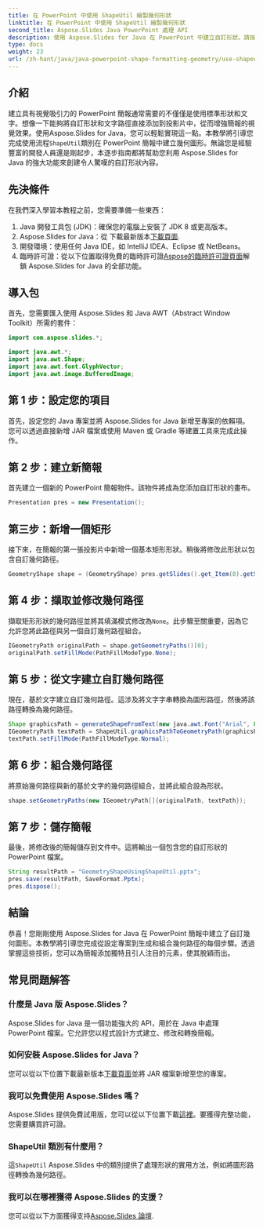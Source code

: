 ```yaml
---
title: 在 PowerPoint 中使用 ShapeUtil 繪製幾何形狀
linktitle: 在 PowerPoint 中使用 ShapeUtil 繪製幾何形狀
second_title: Aspose.Slides Java PowerPoint 處理 API
description: 使用 Aspose.Slides for Java 在 PowerPoint 中建立自訂形狀。請按照此逐步指南來增強您的簡報。
type: docs
weight: 23
url: /zh-hant/java/java-powerpoint-shape-formatting-geometry/use-shapeutil-geometry-shape-powerpoint/
---
```

## 介紹
建立具有視覺吸引力的 PowerPoint 簡報通常需要的不僅僅是使用標準形狀和文字。想像一下能夠將自訂形狀和文字路徑直接添加到投影片中，從而增強簡報的視覺效果。使用Aspose.Slides for Java，您可以輕鬆實現這一點。本教學將引導您完成使用流程`ShapeUtil`類別在 PowerPoint 簡報中建立幾何圖形。無論您是經驗豐富的開發人員還是剛起步，本逐步指南都將幫助您利用 Aspose.Slides for Java 的強大功能來創建令人驚嘆的自訂形狀內容。
## 先決條件
在我們深入學習本教程之前，您需要準備一些東西：
1. Java 開發工具包 (JDK)：確保您的電腦上安裝了 JDK 8 或更高版本。
2. Aspose.Slides for Java：從 下載最新版本[下載頁面](https://releases.aspose.com/slides/java/).
3. 開發環境：使用任何 Java IDE，如 IntelliJ IDEA、Eclipse 或 NetBeans。
4. 臨時許可證：從以下位置取得免費的臨時許可證[Aspose的臨時許可證頁面](https://purchase.aspose.com/temporary-license/)解鎖 Aspose.Slides for Java 的全部功能。
## 導入包
首先，您需要匯入使用 Aspose.Slides 和 Java AWT（Abstract Window Toolkit）所需的套件：
```java
import com.aspose.slides.*;

import java.awt.*;
import java.awt.Shape;
import java.awt.font.GlyphVector;
import java.awt.image.BufferedImage;
```
## 第 1 步：設定您的項目
首先，設定您的 Java 專案並將 Aspose.Slides for Java 新增至專案的依賴項。您可以透過直接新增 JAR 檔案或使用 Maven 或 Gradle 等建置工具來完成此操作。
## 第 2 步：建立新簡報
首先建立一個新的 PowerPoint 簡報物件。該物件將成為您添加自訂形狀的畫布。
```java
Presentation pres = new Presentation();
```
## 第三步：新增一個矩形
接下來，在簡報的第一張投影片中新增一個基本矩形形狀。稍後將修改此形狀以包含自訂幾何路徑。
```java
GeometryShape shape = (GeometryShape) pres.getSlides().get_Item(0).getShapes().addAutoShape(ShapeType.Rectangle, 100, 100, 300, 100);
```
## 第 4 步：擷取並修改幾何路徑
擷取矩形形狀的幾何路徑並將其填滿模式修改為`None`。此步驟至關重要，因為它允許您將此路徑與另一個自訂幾何路徑組合。
```java
IGeometryPath originalPath = shape.getGeometryPaths()[0];
originalPath.setFillMode(PathFillModeType.None);
```
## 第 5 步：從文字建立自訂幾何路徑
現在，基於文字建立自訂幾何路徑。這涉及將文字字串轉換為圖形路徑，然後將該路徑轉換為幾何路徑。
```java
Shape graphicsPath = generateShapeFromText(new java.awt.Font("Arial", Font.PLAIN, 40), "Text in shape");
IGeometryPath textPath = ShapeUtil.graphicsPathToGeometryPath(graphicsPath);
textPath.setFillMode(PathFillModeType.Normal);
```
## 第 6 步：組合幾何路徑
將原始幾何路徑與新的基於文字的幾何路徑組合，並將此組合設為形狀。
```java
shape.setGeometryPaths(new IGeometryPath[]{originalPath, textPath});
```
## 第 7 步：儲存簡報
最後，將修改後的簡報儲存到文件中。這將輸出一個包含您的自訂形狀的 PowerPoint 檔案。
```java
String resultPath = "GeometryShapeUsingShapeUtil.pptx";
pres.save(resultPath, SaveFormat.Pptx);
pres.dispose();
```
## 結論
恭喜！您剛剛使用 Aspose.Slides for Java 在 PowerPoint 簡報中建立了自訂幾何圖形。本教學將引導您完成從設定專案到生成和組合幾何路徑的每個步驟。透過掌握這些技術，您可以為簡報添加獨特且引人注目的元素，使其脫穎而出。
## 常見問題解答
### 什麼是 Java 版 Aspose.Slides？
Aspose.Slides for Java 是一個功能強大的 API，用於在 Java 中處理 PowerPoint 檔案。它允許您以程式設計方式建立、修改和轉換簡報。
### 如何安裝 Aspose.Slides for Java？
您可以從以下位置下載最新版本[下載頁面](https://releases.aspose.com/slides/java/)並將 JAR 檔案新增至您的專案。
### 我可以免費使用 Aspose.Slides 嗎？
Aspose.Slides 提供免費試用版，您可以從以下位置下載[這裡](https://releases.aspose.com/)。要獲得完整功能，您需要購買許可證。
### ShapeUtil 類別有什麼用？
這`ShapeUtil` Aspose.Slides 中的類別提供了處理形狀的實用方法，例如將圖形路徑轉換為幾何路徑。
### 我可以在哪裡獲得 Aspose.Slides 的支援？
您可以從以下方面獲得支持[Aspose.Slides 論壇](https://forum.aspose.com/c/slides/11).